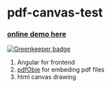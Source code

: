 # pdf-canvas-test 
### [online demo here](https://pdf-canvas.herokuapp.com/)  

[![Greenkeeper badge](https://badges.greenkeeper.io/chunyenHuang/pdf-canvas-test.svg)](https://greenkeeper.io/)
1. Angular for frontend
2. [pdfObje](https://pdfobject.com/) for embeding pdf files
3. html canvas drawing
